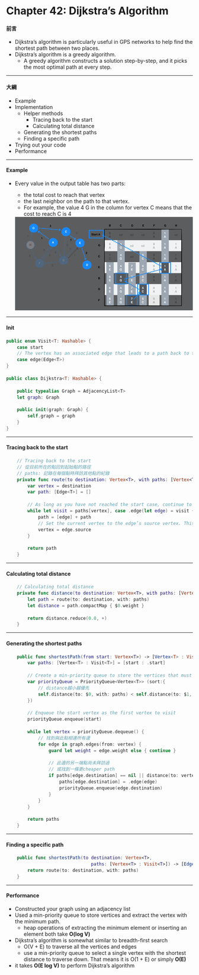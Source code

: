 # Chapter 42: Dijkstra’s Algorithm

#### 前言

- Dijkstra’s algorithm is particularly useful in GPS networks to help find the shortest path between two places.
- Dijkstra’s algorithm is a greedy algorithm. 
  - A greedy algorithm constructs a solution step-by-step, and it picks the most optimal path at every step. 

------

#### 大綱

- Example
- Implementation
  - Helper methods
    - Tracing back to the start
    - Calculating total distance
  - Generating the shortest paths
  - Finding a specific path
- Trying out your code
- Performance

------

#### Example

- Every value in the output table has two parts: 
  - the total cost to reach that vertex
  - the last neighbor on the path to that vertex.
  - For example, the value 4 G in the column for vertex C means that the cost to reach C is 4

  <img src="../.gitbook/assets/267.png" style="zoom:100%;" />

------

#### Init

```swift
public enum Visit<T: Hashable> {
    case start
    // The vertex has an associated edge that leads to a path back to the starting vertex.
    case edge(Edge<T>)
}

public class Dijkstra<T: Hashable> {

    public typealias Graph = AdjacencyList<T>
    let graph: Graph

    public init(graph: Graph) {
        self.graph = graph
    }
}
```

------

#### Tracing back to the start

```swift
    // Tracing back to the start
    // 從目前所在的點回到起始點的路徑
    // paths: 記錄在每個點時拜訪其他點的紀錄
    private func route(to destination: Vertex<T>, with paths: [Vertex<T> : Visit<T>]) -> [Edge<T>] {
        var vertex = destination
        var path: [Edge<T>] = []

        // As long as you have not reached the start case, continue to extract the next edge
        while let visit = paths[vertex], case .edge(let edge) = visit {
            path = [edge] + path
            // Set the current vertex to the edge’s source vertex. This moves you closer to the start vertex.
            vertex = edge.source
        }

        return path
    }
```

------

#### Calculating total distance

```swift
    // Calculating total distance
    private func distance(to destination: Vertex<T>, with paths: [Vertex<T> : Visit<T>]) -> Double {
        let path = route(to: destination, with: paths)
        let distance = path.compactMap { $0.weight }

        return distance.reduce(0.0, +)
    }
```

------

#### Generating the shortest paths

```swift
    public func shortestPath(from start: Vertex<T>) -> [Vertex<T> : Visit<T>] {
        var paths: [Vertex<T> : Visit<T>] = [start : .start]

        // Create a min-priority queue to store the vertices that must be visited.
        var priorityQueue = PriorityQueue<Vertex<T>> (sort:{
            // distance越小越優先
            self.distance(to: $0, with: paths) < self.distance(to: $1, with: paths)
        })

        // Enqueue the start vertex as the first vertex to visit
        priorityQueue.enqueue(start)

        while let vertex = priorityQueue.dequeue() {
            // 找到與此點相連所有邊
            for edge in graph.edges(from: vertex) {
                guard let weight = edge.weight else { continue }

                // 此邊的另一端點尚未拜訪過
                // 或找到一條更cheaper path
                if paths[edge.destination] == nil || distance(to: vertex, with: paths) + weight < distance(to: edge.destination, with: paths) {
                    paths[edge.destination] = .edge(edge)
                    priorityQueue.enqueue(edge.destination)
                }
            }
        }

        return paths
    }
```

------

#### Finding a specific path

```swift
    public func shortestPath(to destination: Vertex<T>,
                                paths: [Vertex<T> : Visit<T>]) -> [Edge<T>] {
        return route(to: destination, with: paths)
    }
```

------

#### Performance

- Constructed your graph using an adjacency list
- Used a min-priority queue to store vertices and extract the vertex with the minimum path.
  - heap operations of extracting the minimum element or inserting an element both take **O(log V)**
- Dijkstra’s algorithm is somewhat similar to breadth-first search
  - O(V + E) to traverse all the vertices and edges
  - use a min-priority queue to select a single vertex with the shortest distance to traverse down. That means it is O(1 + E) or simply **O(E)**
-  it takes **O(E log V)** to perform Dijkstra’s algorithm

